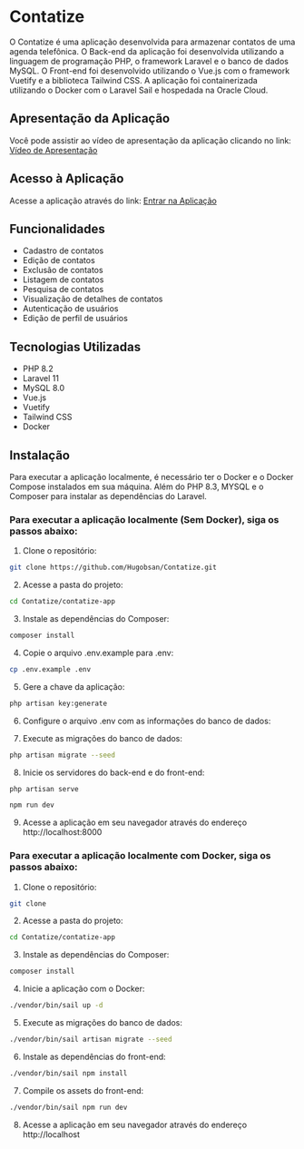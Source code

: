 # Contatize

O Contatize é uma aplicação desenvolvida para armazenar contatos de uma agenda telefônica. O Back-end da aplicação foi desenvolvida utilizando a linguagem de programação PHP, o framework Laravel e o banco de dados MySQL. O Front-end foi desenvolvido utilizando o Vue.js com o framework Vuetify e a biblioteca Tailwind CSS. A aplicação foi containerizada utilizando o Docker com o Laravel Sail e hospedada na Oracle Cloud.

## Apresentação da Aplicação

Você pode assistir ao vídeo de apresentação da aplicação clicando no link:
[Vídeo de Apresentação](https://youtu.be/nPCxp0pRZMI)

## Acesso à Aplicação

Acesse a aplicação através do link:
[Entrar na Aplicação](http://129.148.62.231/login)


## Funcionalidades

- Cadastro de contatos
- Edição de contatos
- Exclusão de contatos
- Listagem de contatos
- Pesquisa de contatos
- Visualização de detalhes de contatos
- Autenticação de usuários
- Edição de perfil de usuários

## Tecnologias Utilizadas

- PHP 8.2
- Laravel 11
- MySQL 8.0
- Vue.js
- Vuetify
- Tailwind CSS
- Docker

## Instalação

Para executar a aplicação localmente, é necessário ter o Docker e o Docker Compose instalados em sua máquina. Além do PHP 8.3, MYSQL e o Composer para instalar as dependências do Laravel.

### Para executar a aplicação localmente (Sem Docker), siga os passos abaixo:

1. Clone o repositório:

```bash
git clone https://github.com/Hugobsan/Contatize.git
```

2. Acesse a pasta do projeto:

```bash
cd Contatize/contatize-app
```

3. Instale as dependências do Composer:

```bash
composer install
```

4. Copie o arquivo .env.example para .env:

```bash
cp .env.example .env
```

5. Gere a chave da aplicação:

```bash
php artisan key:generate
```

6. Configure o arquivo .env com as informações do banco de dados:

7. Execute as migrações do banco de dados:

```bash
php artisan migrate --seed
```

8. Inicie os servidores do back-end e do front-end:

```bash
php artisan serve
```

```bash
npm run dev
```

9. Acesse a aplicação em seu navegador através do endereço http://localhost:8000

### Para executar a aplicação localmente com Docker, siga os passos abaixo:

1. Clone o repositório:

```bash
git clone
```

2. Acesse a pasta do projeto:

```bash
cd Contatize/contatize-app
```

3. Instale as dependências do Composer:

```bash
composer install
```

4. Inicie a aplicação com o Docker:

```bash
./vendor/bin/sail up -d
```

5. Execute as migrações do banco de dados:

```bash
./vendor/bin/sail artisan migrate --seed
```

6. Instale as dependências do front-end:

```bash
./vendor/bin/sail npm install
```

7. Compile os assets do front-end:

```bash
./vendor/bin/sail npm run dev
```

8. Acesse a aplicação em seu navegador através do endereço http://localhost